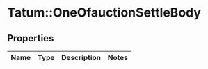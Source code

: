 # Tatum::OneOfauctionSettleBody

## Properties
Name | Type | Description | Notes
------------ | ------------- | ------------- | -------------

